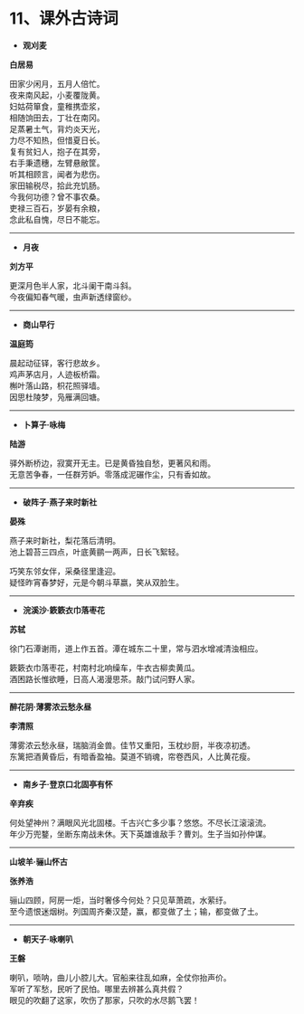 # 11、课外古诗词

- **观刈麦**

**白居易**

田家少闲月，五月人倍忙。  
夜来南风起，小麦覆陇黄。  
妇姑荷箪食，童稚携壶浆，  
相随饷田去，丁壮在南冈。  
足蒸暑土气，背灼炎天光，  
力尽不知热，但惜夏日长。  
复有贫妇人，抱子在其旁，  
右手秉遗穗，左臂悬敝筐。  
听其相顾言，闻者为悲伤。  
家田输税尽，拾此充饥肠。  
今我何功德？曾不事农桑。  
吏禄三百石，岁晏有余粮，  
念此私自愧，尽日不能忘。  

<hr>

- **月夜**

**刘方平**

更深月色半人家，北斗阑干南斗斜。   
今夜偏知春气暖，虫声新透绿窗纱。  

<hr>

- **商山早行**

**温庭筠**

晨起动征铎，客行悲故乡。  
鸡声茅店月，人迹板桥霜。  
槲叶落山路，枳花照驿墙。  
因思杜陵梦，凫雁满回塘。  

<hr>

- **卜算子·咏梅**

**陆游**

驿外断桥边，寂寞开无主。已是黄昏独自愁，更著风和雨。  
无意苦争春，一任群芳妒。零落成泥碾作尘，只有香如故。  

<hr>

- **破阵子·燕子来时新社**

**晏殊**

燕子来时新社，梨花落后清明。  
池上碧苔三四点，叶底黄鹂一两声，日长飞絮轻。  

巧笑东邻女伴，采桑径里逢迎。  
疑怪昨宵春梦好，元是今朝斗草嬴，笑从双脸生。  

<hr>

- **浣溪沙·簌簌衣巾落枣花**

**苏轼**

徐门石潭谢雨，道上作五首。潭在城东二十里，常与泗水增减清浊相应。  

簌簌衣巾落枣花，村南村北响缲车，牛衣古柳卖黄瓜。  
酒困路长惟欲睡，日高人渴漫思茶。敲门试问野人家。  

<hr>

**醉花阴·薄雾浓云愁永昼**

**李清照**

薄雾浓云愁永昼，瑞脑消金兽。佳节又重阳，玉枕纱厨，半夜凉初透。  
东篱把酒黄昏后，有暗香盈袖。莫道不销魂，帘卷西风，人比黄花瘦。  

<hr>

- **南乡子·登京口北固亭有怀**

**辛弃疾**

何处望神州？满眼风光北固楼。千古兴亡多少事？悠悠。不尽长江滚滚流。  
年少万兜鍪，坐断东南战未休。天下英雄谁敌手？曹刘。生子当如孙仲谋。  

<hr>

**山坡羊·骊山怀古**

**张养浩**

骊山四顾，阿房一炬，当时奢侈今何处？只见草萧疏，水萦纡。  
至今遗恨迷烟树。列国周齐秦汉楚，赢，都变做了土；输，都变做了土。  

<hr>

- **朝天子·咏喇叭**

**王磐**

喇叭，唢呐，曲儿小腔儿大。官船来往乱如麻，全仗你抬声价。  
军听了军愁，民听了民怕。哪里去辨甚么真共假？  
眼见的吹翻了这家，吹伤了那家，只吹的水尽鹅飞罢！  
